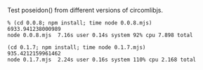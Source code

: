 Test poseidon() from different versions of circomlibjs.

```
% (cd 0.0.8; npm install; time node 0.0.8.mjs)
6933.941238000989
node 0.0.8.mjs  7.16s user 0.14s system 92% cpu 7.898 total
```

```
(cd 0.1.7; npm install; time node 0.1.7.mjs)
935.4212159961462
node 0.1.7.mjs  2.24s user 0.16s system 110% cpu 2.168 total
```
